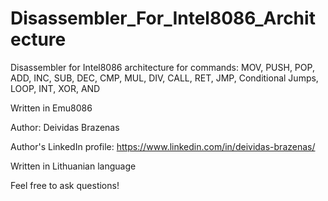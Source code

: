 # Disassembler_For_Intel8086_Architecture
Disassembler for Intel8086 architecture for commands: MOV, PUSH, POP, ADD, INC, SUB, DEC, CMP, MUL, DIV, CALL, RET, JMP, Conditional Jumps, LOOP, INT, XOR, AND

Written in Emu8086

Author: Deividas Brazenas

Author's LinkedIn profile: https://www.linkedin.com/in/deividas-brazenas/

Written in Lithuanian language

Feel free to ask questions!
